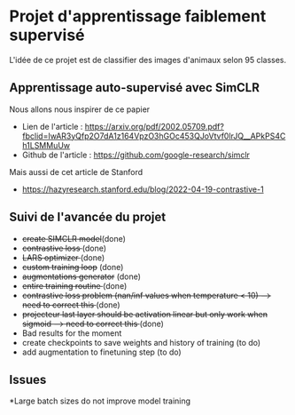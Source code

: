 # Projet d'apprentissage faiblement supervisé
L'idée de ce projet est de classifier des images d'animaux selon 95 classes. 
## Apprentissage auto-supervisé avec SimCLR 
Nous allons nous inspirer de ce papier  
* Lien de l'article : https://arxiv.org/pdf/2002.05709.pdf?fbclid=IwAR3yQfp2O7dA1z164VpzO3hGOc453QJoVtvf0lrJQ__APkPS4Ch1LSMMuUw
* Github de l'article : https://github.com/google-research/simclr

Mais aussi de cet article de Stanford 
* https://hazyresearch.stanford.edu/blog/2022-04-19-contrastive-1

## Suivi de l'avancée du projet
* <del>create SIMCLR model</del>(done) 
* <del>contrastive loss </del> (done)
* <del> LARS optimizer </del> (done)
* <del> custom training loop</del> (done)
* <del> augmentations generator</del> (done)
* <del> entire training routine </del>(done)
* <del> contrastive loss problem (nan/inf values when temperature < 10)  --> need to correct this </del>(done)
* <del> projecteur last layer should be activation linear but only work when sigmoid --> need to correct this </del>(done)
* Bad results for the moment
* create checkpoints to save weights and history of training (to do)
* add augmentation to finetuning step (to do)
 
 ## Issues
 *Large batch sizes do not improve model training
